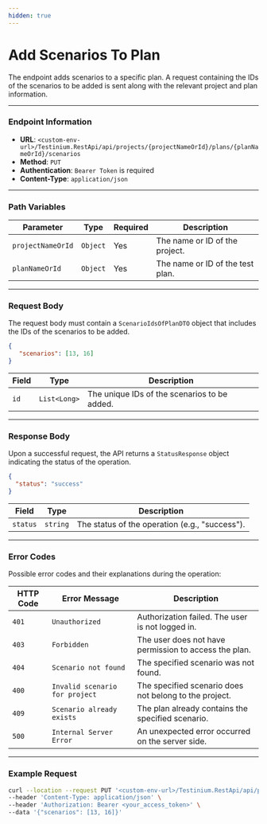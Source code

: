 ```yaml
---
hidden: true
---
```


# Add Scenarios To Plan

The endpoint adds scenarios to a specific plan. A request containing the IDs of the scenarios to be added is sent along with the relevant project and plan information.

***

### Endpoint Information

* **URL**: `<custom-env-url>/Testinium.RestApi/api/projects/{projectNameOrId}/plans/{planNameOrId}/scenarios`
* **Method**: `PUT`
* **Authentication**: `Bearer Token` is required
* **Content-Type**: `application/json`

***

### Path Variables

| Parameter         | Type     | Required | Description                      |
| ----------------- | -------- | -------- | -------------------------------- |
| `projectNameOrId` | `Object` | Yes      | The name or ID of the project.   |
| `planNameOrId`    | `Object` | Yes      | The name or ID of the test plan. |

***

### Request Body

The request body must contain a `ScenarioIdsOfPlanDTO` object that includes the IDs of the scenarios to be added.

```json
{
   "scenarios": [13, 16]
}
```

| Field | Type         | Description                                  |
| ----- | ------------ | -------------------------------------------- |
| `id`  | `List<Long>` | The unique IDs of the scenarios to be added. |

***

### Response Body

Upon a successful request, the API returns a `StatusResponse` object indicating the status of the operation.

```json
{
  "status": "success"
}
```

| Field    | Type     | Description                                    |
| -------- | -------- | ---------------------------------------------- |
| `status` | `string` | The status of the operation (e.g., "success"). |

***

### Error Codes

Possible error codes and their explanations during the operation:

| HTTP Code | Error Message                  | Description                                            |
| --------- | ------------------------------ | ------------------------------------------------------ |
| `401`     | `Unauthorized`                 | Authorization failed. The user is not logged in.       |
| `403`     | `Forbidden`                    | The user does not have permission to access the plan.  |
| `404`     | `Scenario not found`           | The specified scenario was not found.                  |
| `400`     | `Invalid scenario for project` | The specified scenario does not belong to the project. |
| `409`     | `Scenario already exists`      | The plan already contains the specified scenario.      |
| `500`     | `Internal Server Error`        | An unexpected error occurred on the server side.       |

***

### Example Request

```bash
curl --location --request PUT '<custom-env-url>/Testinium.RestApi/api/projects/{projectNameOrId}/plans/{planNameOrId}/scenarios' \
--header 'Content-Type: application/json' \
--header 'Authorization: Bearer <your_access_token>' \
--data '{"scenarios": [13, 16]}'
```
